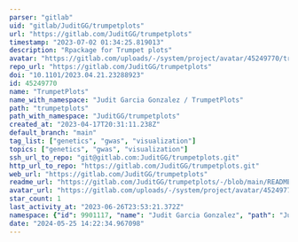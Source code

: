 ```yaml
---
parser: "gitlab"
uid: "gitlab/JuditGG/trumpetplots"
url: "https://gitlab.com/JuditGG/trumpetplots"
timestamp: "2023-07-02 01:34:25.819013"
description: "Rpackage for Trumpet plots"
avatar: "https://gitlab.com/uploads/-/system/project/avatar/45249770/trumpet-icon-design-free-vector.jpg"
repo_url: "https://gitlab.com/JuditGG/trumpetplots"
doi: "10.1101/2023.04.21.23288923"
id: 45249770
name: "TrumpetPlots"
name_with_namespace: "Judit Garcia Gonzalez / TrumpetPlots"
path: "trumpetplots"
path_with_namespace: "JuditGG/trumpetplots"
created_at: "2023-04-17T20:31:11.238Z"
default_branch: "main"
tag_list: ["genetics", "gwas", "visualization"]
topics: ["genetics", "gwas", "visualization"]
ssh_url_to_repo: "git@gitlab.com:JuditGG/trumpetplots.git"
http_url_to_repo: "https://gitlab.com/JuditGG/trumpetplots.git"
web_url: "https://gitlab.com/JuditGG/trumpetplots"
readme_url: "https://gitlab.com/JuditGG/trumpetplots/-/blob/main/README.md"
avatar_url: "https://gitlab.com/uploads/-/system/project/avatar/45249770/trumpet-icon-design-free-vector.jpg"
star_count: 1
last_activity_at: "2023-06-26T23:53:21.372Z"
namespace: {"id": 9901117, "name": "Judit Garcia Gonzalez", "path": "JuditGG", "kind": "user", "full_path": "JuditGG", "parent_id": null, "avatar_url": "/uploads/-/system/user/avatar/7488091/avatar.png", "web_url": "https://gitlab.com/JuditGG"}
date: "2024-05-25 14:22:34.967098"
---
```

